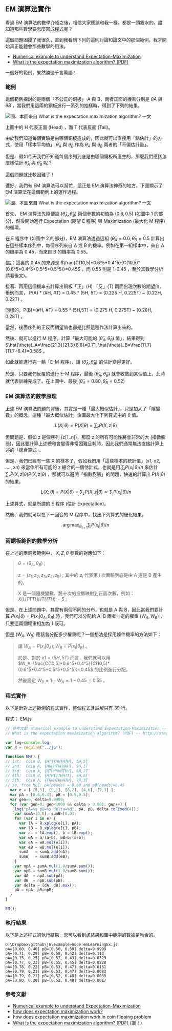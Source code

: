 ## EM 演算法實作

看過 EM 演算法的數學介紹之後，相信大家應該和我一樣，都是一頭霧水的。誰知道那些數學要怎麼寫成程式呢？

這個問題困擾了我很久，直到我看到下列的這則討論和論文中的那個範例，我才開始真正能體會那些數學的用法。

* [Numerical example to understand Expectation-Maximization](http://stats.stackexchange.com/questions/72774/numerical-example-to-understand-expectation-maximization) 
* [What is the expectation maximization algorithm? (PDF)](http://ai.stanford.edu/~chuongdo/papers/em_tutorial.pdf) 

一個好的範例，果然勝過千言萬語！

### 範例

這個範例探討的是兩個「不公正的銅板」 A 與 B，兩者正面的機率分別是 $`\theta A`$ 與 $`\theta B`$ ，當我們用這兩的銅板進行一系列的抽樣時，得到了下列的結果。

![圖、本圖來自 What is the expectation maximization algorithm? 一文](img/EM_example1.jpg)

上圖中的 H 代表正面 (Head) ，而 T 代表反面 (Tail)。

由於我們知道每個實驗是由哪個銅板造成的，因此就可以直接用「點估計」的方式，使用「樣本平均值」 $`\hat{\theta}_A`$ 與 $`\hat{\theta}_B`$ 作為 $`\theta_A`$ 與 $`\theta_B`$ 兩者的「不偏估計量」。

但是、假如今天我們不知道每個序列到底是由哪個銅板所產生的，那麼我們應該怎麼樣估計 $`\hat{\theta}_A`$ 與 $`\hat{\theta}_B`$ 呢？

這個問題就比較困難了！

還好、我們有 EM 演算法可以幫忙，這正是 EM 演算法神奇的地方。下圖顯示了 EM 演算法在這個範例上的運作過程。

![圖、本圖來自 What is the expectation maximization algorithm? 一文](img/EM_example2.jpg)

首先、 EM 演算法先隨便設 $`(\hat{\theta}_A, \hat{\theta}_B)`$ 兩個參數的初值為 $`(0.6, 0.5)`$ (如圖中 1 的部分)，然後開始進行 Expectation (期望 E 程序) 與 Maximization (最大化 M 程序) 的循環。

在 E 程序中 (如圖中 2 的部分)，EM 演算法透過這組 $`(\hat{\theta}_A=0.6, \hat{\theta}_B=0.5`$ 計算出在這些樣本序列中，每個序列來自 A 或 B 的機率。例如在第一組樣本中，來自 A 的機率為 0.45，而來自 B 的機率為 0.55。

(註：這裏的 0.45 的來源是 $`\frac{C(10,5)*0.6^5*0.4^5}{C(10,5)*(0.6^5*0.4^5+0.5^5*0.5^5)}=0.45`$ ，而 0.55 則是 1-0.45 ，至於其數學分析請看後文)。

接著、再用這個機率去計算出銅板「正」(H) 「反」(T) 兩面出現次數的期望值。舉例而言， P(A) * (#H, #T) = 0.45 * (5H, 5T) = (0.225 H, 0.225T) ~ (0.22H, 0.22T) 。

同樣的，P(B)*(#H, #T) = 0.55 * (5H,5T) = (0.275 H, 0.275T) ~ (0.28H, 0.28T) 。

當然，後面序列的正反面期望值也都是比照這種作法計算出來的。

然後、就可以進行 M 程序，計算「最大可能的 $`(\hat{\theta}_A, \hat{\theta}_B)`$ 值」，結果得到 $`\hat{\theta}_A=\frac{21.3}{21.3+8.6}=0.71, \hat{\theta}_B=\frac{11.7}{11.7+8.4}=0.58`$ 。

如此就能進行完一輪「E-M 程序」，讓 $`(\hat{\theta}_A, \hat{\theta}_B)`$ 的估計變得更好。

於是、只要我們反覆的進行 E-M 程序，最後 $`(\hat{\theta}_A, \hat{\theta}_B)`$ 就會收斂到某個值上，此時就代表訓練完成了。在上圖中、最後 $`(\hat{\theta}_A = 0.80, \hat{\theta}_B = 0.52)`$ 

### EM 演算法的數學原理

上述 EM 演算法問題的背後，其實是一種「最大概似估計」，只是加入了「隱變數」的概念，這種「最大概似估計」企圖最大化下列算式中的 $`\theta`$ 值。

```math
L(X;\theta)=P(X|\theta)=\sum_z P(X,z|\theta)
```

但問題是、假如 z 是個序列 (z[1..n])，那麼 z 的所有可能性將會非常的大 (指數膨脹)，因此要計算上述總和會變得非常困難且耗時，因此我們通常無法直接計算上述的「總合算式」。

但是、我們已經有一些 X 的樣本了，假如我們用「這些樣本的統計值」(x1, x2, ...., xn) 來當作所有可能的 z 總合的一個估計式，也就是用 $`\sum_i P(x_i|\theta)/n`$ 來估計 $`\sum_z P(X,z|\theta) P(X,z|\theta)`$ ，那就可以避開「指數膨脹」的問題，快速的計算出 $`P(X|\theta)`$ 的結果。

```math
L(X;\theta)=P(X|\theta)=\sum_z P(X,z|\theta) \simeq \sum_i P(x_i|\theta)/n
```

上述算式，就是所謂的 E 程序 (估計 Expectation)。

然後、我們就可以在下一回合的 M 程序中，找出下列算式的優化結果。

```math
\arg\max_{\theta_{t+1}} \sum_i P(x_i|\theta)/n
```

### 兩銅板範例的數學分析

在上述的兩銅板範例中， $`X, Z, \theta`$ 參數的對應如下：

> $`\theta=(\theta_A,\theta_B)`$ ;
> 
> $`z=(z_1,z_2,z_3,z_4,z_5)`$ ; 其中的 $`z_i`$ 代表第 i 次實驗到底是由 A 還是 B 產生的。
> 
> X 是一個隨機變數，將十次的投擲映射到正面次數，例如： $`X(HTTTHHTHTH)=5`$ ; 

但是、在上述問題中，其實有兩個不同的分布，也就是 A 與 B，因此當我們要計算 $`P(x_i|\theta)=P(x_i|\theta_A,\theta_B)`$ 時，我們可以分配給 A, B 兩者一定的權重 $`(W_A, W_B)`$ ，只要這兩個權重相加為 1 既可。

但是 $`(W_A, W_B)`$ 應該各分配多少權重呢？一個想法是採用條件機率的方法如下：

> 讓 $`W_A=P(x_i|\theta_A);W_B=P(x_i|\theta_B)`$ 。
> 
> 於是、對於 $`x1=(5H,5T)`$ 而言，我們就可以用 $`W_A=\frac{C(10,5)*0.6^5*0.4^5}{C(10,5)*(0.6^5*0.4^5+0.5^5*0.5^5)}=0.45`$ 的比例進行分配。 
> 
> 然後設定 $`W_B=1-W_A=1-0.45=0.55`$ 。 

### 程式實作

以下是針對上述範例的程式實作，整個程式含註解只有 39 行。

程式： EM.js

```javascript
// 參考文獻：Numerical example to understand Expectation-Maximization -- http://ai.stanford.edu/~chuongdo/papers/em_tutorial.pdf
// What is the expectation maximization algorithm? (PDF) -- http://stats.stackexchange.com/questions/72774/numerical-example-to-understand-expectation-maximization

var log=console.log;
var R = require("../j6");

function EM() {
// 1st:  Coin B, {HTTTHHTHTH}, 5H,5T
// 2nd:  Coin A, {HHHHTHHHHH}, 9H,1T
// 3rd:  Coin A, {HTHHHHHTHH}, 8H,2T
// 4th:  Coin B, {HTHTTTHHTT}, 4H,6T
// 5th:  Coin A, {THHHTHHHTH}, 7H,3T
// so, from MLE: pA(heads) = 0.80 and pB(heads)=0.45
  var e = [ [5,5], [9,1], [8,2], [4,6], [7,3] ];
  var pA = [0.6,0.4], pB = [0.5,0.5];
  var gen=0, delta=9.9999;
  for (var gen=0; gen<1000 && delta > 0.001; gen++) {
    log("pA=%s pB=%s delta=%d", pA, pB, delta.toFixed(4));
    var sumA=[0,0], sumB=[0,0];
    for (var i in e) {
      var lA = R.xplog(e[i], pA);
      var lB = R.xplog(e[i], pB);
      var a  = lA.exp(), b = lB.exp();
      var wA = a/(a+b), wB=b/(a+b);
      var eA = wA.mul(e[i]);
      var eB = wB.mul(e[i]);
      sumA   = sumA.add(eA);
      sumB   = sumB.add(eB);
    }
    var npA = sumA.mul(1.0/sumA.sum());
    var npB = sumB.mul(1.0/sumB.sum());
    var dA  = npA.sub(pA);
    var dB  = npB.sub(pB);
    var delta = [dA, dB].max();
    pA = npA; pB=npB;
  }
}

EM();
```

### 執行結果

以下是上述程式的執行結果，您可以看到該結果和圖中範例的數據是吻合的。

```
D:\Dropbox\github\j6\example>node emLearningEx.js
pA=[0.60, 0.40] pB=[0.50, 0.50] delta=9.9999
pA=[0.71, 0.29] pB=[0.58, 0.42] delta=0.113
pA=[0.75, 0.25] pB=[0.57, 0.43] delta=0.0323
pA=[0.77, 0.23] pB=[0.55, 0.45] delta=0.0228
pA=[0.78, 0.22] pB=[0.53, 0.47] delta=0.0151
pA=[0.79, 0.21] pB=[0.53, 0.47] delta=0.0083
pA=[0.79, 0.21] pB=[0.52, 0.48] delta=0.0039
pA=[0.80, 0.20] pB=[0.52, 0.48] delta=0.0017
```

### 參考文獻
* [Numerical example to understand Expectation-Maximization](http://stats.stackexchange.com/questions/72774/numerical-example-to-understand-expectation-maximization)
* [how does expectation maximization work?](http://math.stackexchange.com/questions/25111/how-does-expectation-maximization-work)
* [how does expectation maximization work in coin flipping problem](http://math.stackexchange.com/questions/81004/how-does-expectation-maximization-work-in-coin-flipping-problem)
* [What is the expectation maximization algorithm? (PDF)](http://ai.stanford.edu/~chuongdo/papers/em_tutorial.pdf) (讚！)
